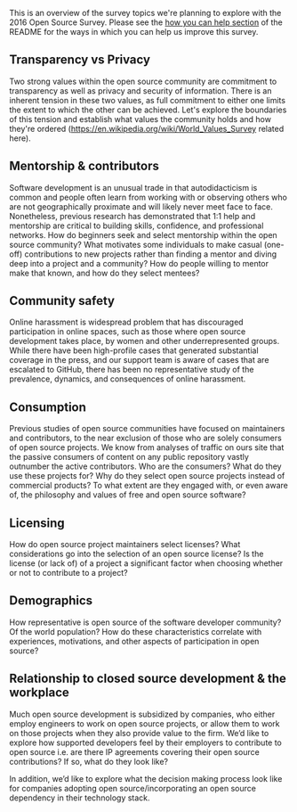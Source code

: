 This is an overview of the survey topics we're planning to explore with the 2016 Open Source Survey. Please see the [how you can help section](https://github.com/github/the-open-source-survey#how-you-can-help) of the README for the ways in which you can help us improve this survey.

## Transparency vs Privacy

Two strong values within the open source community are commitment to transparency as well as privacy and security of information. There is an inherent tension in these two values, as full commitment to either one limits the extent to which the other can be achieved. Let's explore the boundaries of this tension and establish what values the community holds and how they're ordered (https://en.wikipedia.org/wiki/World_Values_Survey related here).

## Mentorship & contributors

Software development is an unusual trade in that autodidacticism is common and people often learn from working with or observing others who are not geographically proximate and will likely never meet face to face. Nonetheless, previous research has demonstrated that 1:1 help and mentorship are critical to building skills, confidence, and professional networks. How do beginners seek and select mentorship within the open source community? What motivates some individuals to make casual (one-off) contributions to new projects rather than finding a mentor and diving deep into a project and a community? How do people willing to mentor make that known, and how do they select mentees?

## Community safety

Online harassment is widespread problem that has discouraged participation in online spaces, such as those where open source development takes place, by women and other underrepresented groups. While there have been high-profile cases that generated substantial coverage in the press, and our support team is aware of cases that are escalated to GitHub, there has been no representative study of the prevalence, dynamics, and consequences of online harassment.

## Consumption

Previous studies of open source communities have focused on maintainers and contributors, to the near exclusion of those who are solely consumers of open source projects. We know from analyses of traffic on ours site that the passive consumers of content on any public repository vastly outnumber the active contributors. Who are the consumers? What do they use these projects for? Why do they select open source projects instead of commercial products? To what extent are they engaged with, or even aware of, the philosophy and values of free and open source software?

## Licensing

How do open source project maintainers select licenses? What considerations go into the selection of an open source license? Is the license (or lack of) of a project a significant factor when choosing whether or not to contribute to a project?

## Demographics

How representative is open source of the software developer community? Of the world population? How do these characteristics correlate with experiences, motivations, and other aspects of participation in open source?

## Relationship to closed source development & the workplace

Much open source development is subsidized by companies, who either employ engineers to work on open source projects, or allow them to work on those projects when they also provide value to the firm. We’d like to explore how supported developers feel by their employers to contribute to open source i.e. are there IP agreements covering their open source contributions? If so, what do they look like?

In addition, we’d like to explore what the decision making process look like for companies adopting open source/incorporating an open source dependency in their technology stack. 
